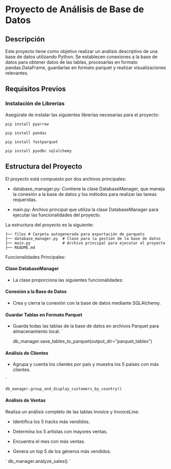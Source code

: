 
# Proyecto de Análisis de Base de Datos

## Descripción

Este proyecto tiene como objetivo realizar un análisis descriptivo de una base de datos utilizando Python. Se establecen conexiones a la base de datos para obtener datos de las tablas, procesarlas en formato pandas.DataFrame, guardarlas en formato parquet y realizar visualizaciones relevantes.

## Requisitos Previos

### Instalación de Librerías

Asegúrate de instalar las siguientes librerías necesarias para el proyecto:

    pip install pyarrow

    pip install pandas

    pip install fastparquet

    pip install pyodbc sqlalchemy

## Estructura del Proyecto

El proyecto está compuesto por dos archivos principales:

- database_manager.py: Contiene la clase DatabaseManager, que maneja la conexión a la base de datos y los métodos para realizar las tareas requeridas.

- main.py: Archivo principal que utiliza la clase DatabaseManager para ejecutar las funcionalidades del proyecto.

La estructura del proyecto es la siguiente:

    ├── files # Carpeta autogenerada para exportación de parquets
    ├── database_manager.py  # Clase para la gestión de la base de datos
    ├── main.py              # Archivo principal para ejecutar el proyecto
    ├── README.md  

Funcionalidades Principales:

#### Clase DatabaseManager

- La clase proporciona las siguientes funcionalidades:

#### Conexión a la Base de Datos

- Crea y cierra la conexión con la base de datos mediante SQLAlchemy.

#### Guardar Tablas en Formato Parquet

- Guarda todas las tablas de la base de datos en archivos Parquet para almacenamiento local.
´

    db_manager.save_tables_to_parquet(output_dir="parquet_tables")


#### Análisis de Clientes

- Agrupa y cuenta los clientes por país y muestra los 5 países con más clientes.

´

    db_manager.group_and_display_customers_by_country()


#### Análisis de Ventas

Realiza un análisis completo de las tablas Invoice y InvoiceLine:

- Identifica los 5 tracks más vendidos.

- Determina los 5 artistas con mayores ventas.

- Encuentra el mes con más ventas.

- Genera un top 5 de los géneros más vendidos.

´
    db_manager.analyze_sales()
´
